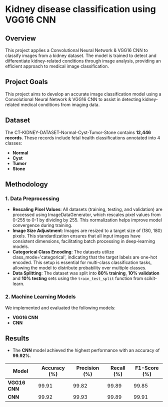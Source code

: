 # Kidney disease classification using VGG16  CNN

## Overview

This project applies a Convolutional Neural Network & VGG16 CNN to classify images from a kidney dataset. The model is trained to detect and differentiate kidney-related conditions through image analysis, providing an efficient approach to medical image classification.

## Project Goals

This project aims to develop an accurate image classification model using a Convolutional Neural Network & VGG16 CNN to assist in detecting kidney-related medical conditions from imaging data.

## Dataset

The CT-KIDNEY-DATASET-Normal-Cyst-Tumor-Stone contains **12,446 records**. These records include fetal health classifications annotated into 4 classes:
- **Normal**
- **Cyst**
- **Tumor**
- **Stone**

## Methodology

### 1. **Data Preprocessing**
- **Rescaling Pixel Values**: All datasets (training, testing, and validation) are processed using ImageDataGenerator, which rescales pixel values from 0-255 to 0-1 by dividing by 255. This normalization helps improve model convergence during training.
- **Image Size Adjustment**: Images are resized to a target size of (180, 180) pixels. This standardization ensures that all input images have consistent dimensions, facilitating batch processing in deep-learning models.
- **Categorical Class Encoding**: The datasets utilize class_mode='categorical', indicating that the target labels are one-hot encoded. This setup is essential for multi-class classification tasks, allowing the model to distribute probability over multiple classes.
- **Data Splitting**: The dataset was split into **80% training**, **10% validation** and **10% testing** sets using the `train_test_split` function from scikit-learn.

### 2. **Machine Learning Models**
We implemented and evaluated the following models:
- **VGG16 CNN**
-  **CNN**


## Results

- The **CNN** model achieved the highest performance with an accuracy of **99.92%**.

| Model                  | Accuracy (%) | Precision (%) | Recall (%) | F1-Score (%) |
|------------------------|--------------|---------------|------------|--------------|
| **VGG16 CNN**          | 99.91        | 99.82         | 99.89      | 99.85        |
| **CNN**                | 99.92        | 99.93         | 99.89      | 99.91        |

